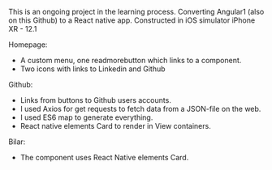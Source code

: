 This is an ongoing project in the learning process. Converting Angular1 (also on this Github) to a React native app.
Constructed in iOS simulator iPhone XR - 12.1

Homepage: 
* A custom menu, one readmorebutton which links to a component.
* Two icons with links to Linkedin and Github

Github:
* Links from buttons to Github users accounts.
* I used Axios for get requests to fetch data from a JSON-file on the web. 
* I used ES6 map to generate everything.
* React native elements Card to render in View containers.

Bilar: 
* The component uses React Native elements Card. 
